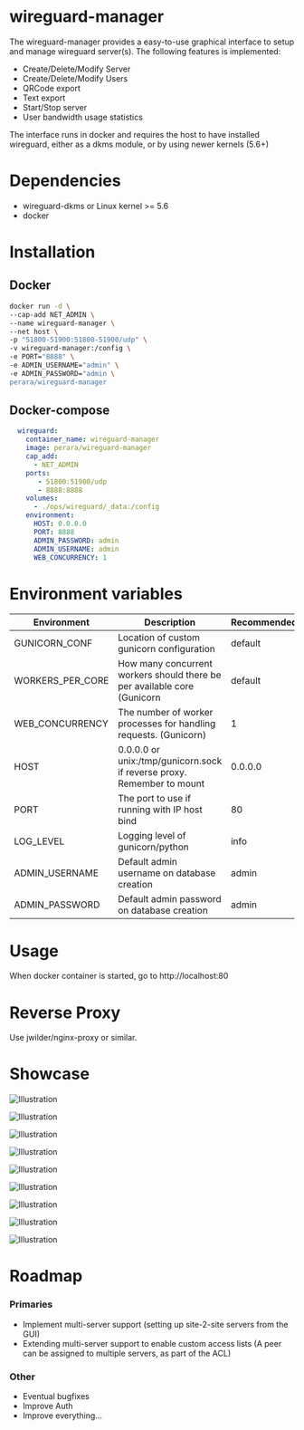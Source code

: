 # wireguard-manager
The wireguard-manager provides a easy-to-use graphical interface to setup and manage wireguard server(s).
The following features is implemented:
* Create/Delete/Modify Server
* Create/Delete/Modify Users
* QRCode export
* Text export
* Start/Stop server
* User bandwidth usage statistics

The interface runs in docker and requires the host to have installed wireguard, either as a dkms module, or by using newer kernels (5.6+)

# Dependencies
* wireguard-dkms or Linux kernel >= 5.6
* docker

# Installation

## Docker
```bash
docker run -d \
--cap-add NET_ADMIN \
--name wireguard-manager \
--net host \
-p "51800-51900:51800-51900/udp" \
-v wireguard-manager:/config \
-e PORT="8888" \
-e ADMIN_USERNAME="admin" \
-e ADMIN_PASSWORD="admin \
perara/wireguard-manager
```

## Docker-compose
```yaml
  wireguard:
    container_name: wireguard-manager
    image: perara/wireguard-manager
    cap_add:
      - NET_ADMIN
    ports:
       - 51800:51900/udp
       - 8888:8888
    volumes:
      - ./ops/wireguard/_data:/config
    environment:
      HOST: 0.0.0.0
      PORT: 8888
      ADMIN_PASSWORD: admin
      ADMIN_USERNAME: admin
      WEB_CONCURRENCY: 1
```

# Environment variables
| Environment      | Description                                                              | Recommended |
|------------------|--------------------------------------------------------------------------|-------------|
| GUNICORN_CONF    | Location of custom gunicorn configuration                                | default     |
| WORKERS_PER_CORE | How many concurrent workers should there be per available core (Gunicorn | default     |
| WEB_CONCURRENCY  | The number of worker processes for handling requests. (Gunicorn)         | 1           |
| HOST             | 0.0.0.0 or unix:/tmp/gunicorn.sock if reverse proxy. Remember to mount   | 0.0.0.0     |
| PORT             | The port to use if running with IP host bind                             | 80          |
| LOG_LEVEL        | Logging level of gunicorn/python                                         | info        |
| ADMIN_USERNAME   | Default admin username on database creation                              | admin       |
| ADMIN_PASSWORD   | Default admin password on database creation                              | admin       |
# Usage
When docker container is started, go to http://localhost:80

# Reverse Proxy
Use jwilder/nginx-proxy or similar.


# Showcase
![Illustration](docs/images/0.png)

![Illustration](docs/images/1.png)

![Illustration](docs/images/2.png)

![Illustration](docs/images/3.png)

![Illustration](docs/images/4.png)

![Illustration](docs/images/5.png)

![Illustration](docs/images/6.png)

![Illustration](docs/images/7.png)

![Illustration](docs/images/8.png)

# Roadmap
### Primaries
- Implement multi-server support (setting up site-2-site servers from the GUI)
- Extending multi-server support to enable custom access lists (A peer can be assigned to multiple servers, as part of the ACL)

### Other
* Eventual bugfixes
* Improve Auth
* Improve everything...
